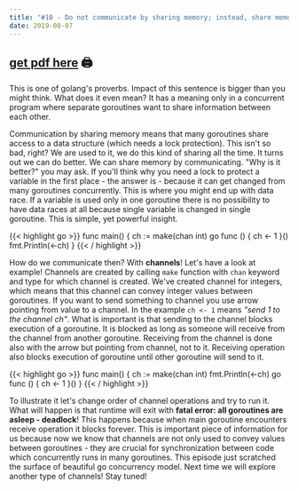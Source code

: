 ```yaml
---
title: "#10 - Do not communicate by sharing memory; instead, share memory by communicating"
date: 2019-08-07
---
```


## [get pdf here](/gott/episode10.pdf) 🖨

This is one of golang's proverbs. Impact of this sentence is bigger than you might think. What does it even mean? It has a meaning only in a concurrent program where separate goroutines want to share information between each other.

Communication by sharing memory means that many goroutines share access to a data structure (which needs a lock protection). This isn't so bad, right? We are used to it, we do this kind of sharing all the time. It turns out we can do better. We can share memory by communicating. "Why is it better?" you may ask. If you'll think why you need a lock to protect a variable in the first place - the answer is - because it can get changed from many goroutines concurrently. This is where you might end up with data race.
If a variable is used only in one goroutine there is no possibility to have data races at all because single variable is changed in single goroutine. This is simple, yet powerful insight. 

{{< highlight go >}}
func main() {
    ch := make(chan int)
    go func () {
        ch <- 1
    }()
    fmt.Println(<-ch)
}
{{< / highlight >}}

How do we communicate then? With **channels**!
Let's have a look at example! Channels are created by calling `make` function with `chan` keyword and type for which channel is created. We've created channel for integers, which means that this channel can convey integer values between goroutines. If you want to send something to channel you use arrow pointing from value to a channel. In the example `ch <- 1` means *"send 1 to the channel ch"*. What is important is that sending to the channel blocks execution of a goroutine. It is blocked as long as someone will receive from the channel from another goroutine. Receiving from the channel is done also with the arrow but pointing from channel, not to it. Receiving operation also blocks execution of goroutine until other goroutine will send to it. 

{{< highlight go >}}
func main() {
    ch := make(chan int)
    fmt.Println(<-ch)
    go func () {
        ch <- 1
    }()
}
{{< / highlight >}}

To illustrate it let's change order of channel operations and try to run it. What will happen is that runtime will exit with **fatal error: all goroutines are asleep - deadlock**! This happens because when main goroutine encounters receive operation it blocks forever. This is important piece of information for us because now we know that channels are not only used to convey values between goroutines - they are crucial for synchronization between code which concurrently runs in many goroutines.
This episode just scratched the surface of beautiful go concurrency model. Next time we will explore another type of channels! Stay tuned!
